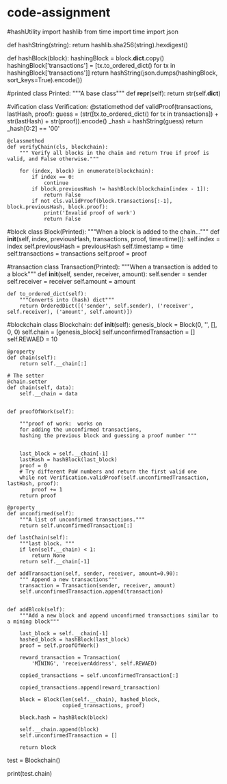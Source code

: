 # code-assignment

#hashUtility
import hashlib
from time import time
import json

def hashString(string):
    return hashlib.sha256(string).hexdigest()

def hashBlock(block):
    hashingBlock = block.__dict__.copy()
    hashingBlock['transactions'] = [tx.to_ordered_dict() for tx in hashingBlock['transactions']]
    return hashString(json.dumps(hashingBlock, sort_keys=True).encode())



#printed
class Printed:
    """A base class"""
    def __repr__(self):
        return str(self.__dict__)


#vification
class Verification:
    @staticmethod
    def validProof(transactions, lastHash, proof):
        guess = (str([tx.to_ordered_dict() for tx in transactions]) + str(lastHash) + str(proof)).encode()
        _hash = hashString(guess)
        return _hash[0:2] == '00'
        
    @classmethod
    def verifyChain(cls, blockchain):
        """ Verify all blocks in the chain and return True if proof is valid, and False otherwise."""

        for (index, block) in enumerate(blockchain):
            if index == 0:
                continue
            if block.previousHash != hashBlock(blockchain[index - 1]):
                return False
            if not cls.validProof(block.transactions[:-1], block.previousHash, block.proof):
                print('Invalid proof of work')
                return False


#block
class Block(Printed):
    """When a block is added to the chain..."""
    def __init__(self, index, previousHash, transactions, proof, time=time()):
        self.index = index
        self.previousHash = previousHash
        self.timestamp = time
        self.transactions = transactions
        self.proof = proof


#transaction
class Transaction(Printed):
    """When a transaction is added to a block"""
    def __init__(self, sender, receiver, amount):
        self.sender = sender
        self.receiver = receiver
        self.amount = amount

    def to_ordered_dict(self):
        """Converts into (hash) dict"""
        return OrderedDict([('sender', self.sender), ('receiver', self.receiver), ('amount', self.amount)])


#blockchain
class Blockchain:
    def __init__(self):
        genesis_block = Block(0, '', [], 0, 0)
        self.chain = [genesis_block]
        self.unconfirmedTransaction = []
        self.REWAED = 10

    @property
    def chain(self):
        return self.__chain[:]

    # The setter
    @chain.setter
    def chain(self, data):
        self.__chain = data


    def proofOfWork(self):

        """proof of work:  works on
        for adding the unconfirmed transactions,
        hashing the previous block and guessing a proof number """

        
        last_block = self.__chain[-1]
        lastHash = hashBlock(last_block)
        proof = 0
        # Try different PoW numbers and return the first valid one
        while not Verification.validProof(self.unconfirmedTransaction, lastHash, proof):
            proof += 1
        return proof

    @property
    def unconfirmed(self):
        """A list of unconfirmed transactions."""
        return self.unconfirmedTransaction[:]

    def lastChain(self):
        """last block. """
        if len(self.__chain) < 1:
            return None
        return self.__chain[-1]

    def addTransaction(self, sender, receiver, amount=0.90):
        """ Append a new transactions"""
        transaction = Transaction(sender, receiver, amount)
        self.unconfirmedTransaction.append(transaction)


    def addBlcok(self):
        """Add a new block and append unconfirmed transactions similar to a mining block"""

        last_block = self.__chain[-1]
        hashed_block = hashBlock(last_block)
        proof = self.proofOfWork()

        reward_transaction = Transaction(
            'MINING', 'receiverAddress', self.REWAED)

        copied_transactions = self.unconfirmedTransaction[:]

        copied_transactions.append(reward_transaction)

        block = Block(len(self.__chain), hashed_block,
                      copied_transactions, proof)

        block.hash = hashBlock(block)

        self.__chain.append(block)
        self.unconfirmedTransaction = []

        return block

test = Blockchain()

print(test.chain)





